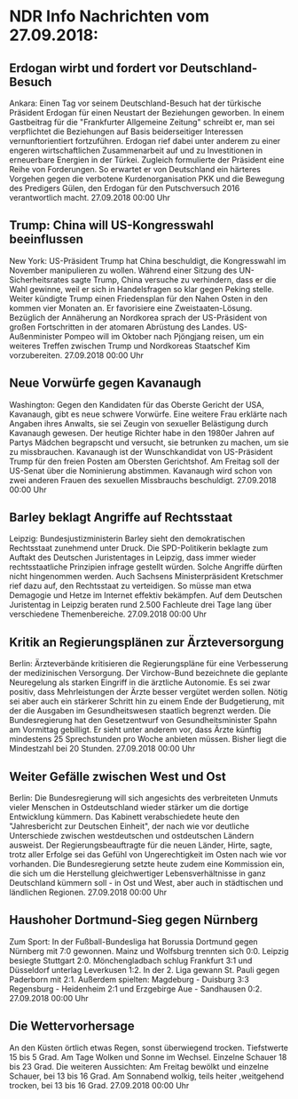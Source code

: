 # NDR Info Nachrichten vom 27.09.2018:


## Erdogan wirbt und fordert vor Deutschland-Besuch
Ankara: Einen Tag vor seinem Deutschland-Besuch hat der türkische Präsident Erdogan für einen Neustart der Beziehungen geworben. In einem Gastbeitrag für die "Frankfurter Allgemeine Zeitung" schreibt er, man sei verpflichtet die Beziehungen auf Basis beiderseitiger Interessen vernunftorientiert fortzuführen. Erdogan rief dabei unter anderem zu einer engeren wirtschaftlichen Zusammenarbeit auf und zu Investitionen in erneuerbare Energien in der Türkei. Zugleich formulierte der Präsident eine Reihe von Forderungen. So erwartet er von Deutschland ein härteres Vorgehen gegen die verbotene Kurdenorganisation PKK und die Bewegung des Predigers Gülen, den Erdogan für den Putschversuch 2016 verantwortlich macht. 27.09.2018 00:00 Uhr 

## Trump: China will US-Kongresswahl beeinflussen
New York: US-Präsident Trump hat China beschuldigt, die Kongresswahl im November manipulieren zu wollen. Während einer Sitzung des UN-Sicherheitsrates sagte Trump, China versuche zu verhindern, dass er die Wahl gewinne, weil er sich in Handelsfragen so klar gegen Peking stelle. Weiter kündigte Trump einen Friedensplan für den Nahen Osten in den kommen vier Monaten an. Er favorisiere eine Zweistaaten-Lösung. Bezüglich der Annäherung an Nordkorea sprach der US-Präsident von großen Fortschritten in der atomaren Abrüstung des Landes. US-Außenminister Pompeo will im Oktober nach Pjöngjang reisen, um ein weiteres Treffen zwischen Trump und Nordkoreas Staatschef Kim vorzubereiten. 27.09.2018 00:00 Uhr 

## Neue Vorwürfe gegen Kavanaugh
Washington: Gegen den Kandidaten für das Oberste Gericht der USA, Kavanaugh, gibt es neue schwere Vorwürfe. Eine weitere Frau erklärte nach Angaben ihres Anwalts, sie sei Zeugin von sexueller Belästigung durch Kavanaugh gewesen. Der heutige Richter habe in den 1980er Jahren auf Partys Mädchen begrapscht und versucht, sie betrunken zu machen, um sie zu missbrauchen. Kavanaugh ist der Wunschkandidat von US-Präsident Trump für den freien Posten am Obersten Gerichtshof. Am Freitag soll der US-Senat über die Nominierung abstimmen. Kavanaugh wird schon von zwei anderen Frauen des sexuellen Missbrauchs beschuldigt. 27.09.2018 00:00 Uhr 

## Barley beklagt Angriffe auf Rechtsstaat
Leipzig:  Bundesjustizministerin Barley sieht den demokratischen Rechtsstaat zunehmend unter Druck. Die SPD-Politikerin beklagte zum Auftakt des Deutschen Juristentages in Leipzig, dass immer wieder rechtsstaatliche Prinzipien infrage gestellt würden. Solche Angriffe dürften nicht hingenommen werden. Auch Sachsens Ministerpräsident Kretschmer rief dazu auf, den Rechtsstaat zu verteidigen. So müsse man etwa Demagogie und Hetze im Internet effektiv bekämpfen. Auf dem Deutschen Juristentag in Leipzig beraten rund 2.500 Fachleute drei Tage lang über verschiedene Themenbereiche. 27.09.2018 00:00 Uhr 

## Kritik an Regierungsplänen zur Ärzteversorgung
Berlin: Ärzteverbände kritisieren die Regierungspläne für eine Verbesserung der medizinischen Versorgung. Der Virchow-Bund bezeichnete die geplante Neuregelung als starken Eingriff in die ärztliche Autonomie. Es sei zwar positiv, dass Mehrleistungen der Ärzte besser vergütet werden sollen. Nötig sei aber auch ein stärkerer Schritt hin zu einem Ende der Budgetierung, mit der die Ausgaben im Gesundheitswesen staatlich begrenzt werden. Die Bundesregierung hat den Gesetzentwurf von Gesundheitsminister Spahn am Vormittag gebilligt. Er sieht unter anderem vor, dass Ärzte künftig mindestens 25 Sprechstunden pro Woche anbieten müssen. Bisher liegt die Mindestzahl bei 20 Stunden. 27.09.2018 00:00 Uhr 

## Weiter Gefälle zwischen West und Ost
Berlin: Die Bundesregierung will sich angesichts des verbreiteten Unmuts vieler Menschen in Ostdeutschland wieder stärker um die dortige Entwicklung kümmern. Das Kabinett verabschiedete heute den "Jahresbericht zur Deutschen Einheit", der nach wie vor deutliche Unterschiede zwischen westdeutschen und ostdeutschen Ländern ausweist. Der Regierungsbeauftragte für die neuen Länder, Hirte, sagte, trotz aller Erfolge sei das Gefühl von Ungerechtigkeit im Osten nach wie vor vorhanden. Die Bundesregierung setzte heute zudem eine Kommission ein, die sich um die Herstellung gleichwertiger Lebensverhältnisse in ganz Deutschland kümmern soll - in Ost und West, aber auch in städtischen und ländlichen Regionen. 27.09.2018 00:00 Uhr 

## Haushoher Dortmund-Sieg gegen Nürnberg
Zum Sport: In der Fußball-Bundesliga hat Borussia Dortmund gegen Nürnberg mit 7:0 gewonnen. Mainz und Wolfsburg trennten sich 0:0. Leipzig besiegte Stuttgart 2:0. Mönchengladbach schlug Frankfurt 3:1 und Düsseldorf unterlag Leverkusen 1:2. In der 2. Liga gewann St. Pauli gegen Paderborn mit 2:1.
Außerdem spielten:
Magdeburg - Duisburg   3:3
Regensburg - Heidenheim 2:1
und Erzgebirge Aue - Sandhausen 0:2. 27.09.2018 00:00 Uhr 

## Die Wettervorhersage
An den Küsten örtlich etwas Regen, sonst überwiegend trocken. Tiefstwerte 15 bis 5 Grad. Am Tage Wolken und Sonne im Wechsel. Einzelne Schauer 18 bis 23 Grad. Die weiteren Aussichten: Am Freitag bewölkt und einzelne Schauer, bei 13 bis 16 Grad. Am Sonnabend wolkig, teils heiter ,weitgehend trocken, bei 13 bis 16 Grad. 27.09.2018 00:00 Uhr 
